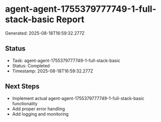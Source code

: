 # agent-agent-1755379777749-1-full-stack-basic Report

Generated: 2025-08-18T16:59:32.277Z

## Status
- Task: agent-agent-1755379777749-1-full-stack-basic
- Status: Completed
- Timestamp: 2025-08-18T16:59:32.277Z

## Next Steps
- Implement actual agent-agent-1755379777749-1-full-stack-basic functionality
- Add proper error handling
- Add logging and monitoring
